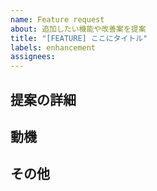 ```yaml
---
name: Feature request
about: 追加したい機能や改善案を提案
title: "[FEATURE] ここにタイトル"
labels: enhancement
assignees:
---
```


## 提案の詳細
<!-- 追加したい機能や改善の方法 -->

## 動機
<!-- 現状の課題や提案の背景 -->

## その他

